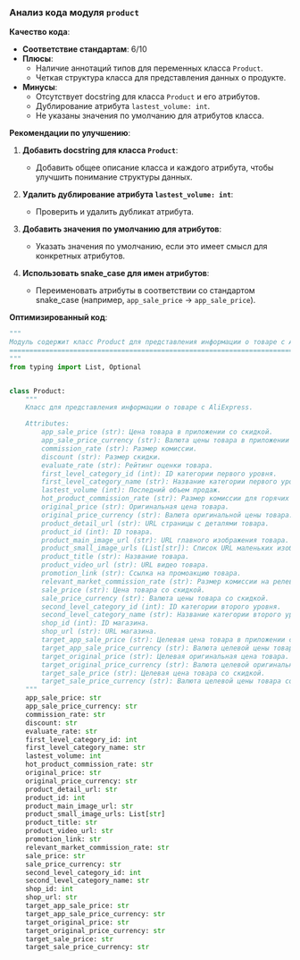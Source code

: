 ### **Анализ кода модуля `product`**

**Качество кода**:
- **Соответствие стандартам**: 6/10
- **Плюсы**:
    - Наличие аннотаций типов для переменных класса `Product`.
    - Четкая структура класса для представления данных о продукте.
- **Минусы**:
    - Отсутствует docstring для класса `Product` и его атрибутов.
    - Дублирование атрибута `lastest_volume: int`.
    - Не указаны значения по умолчанию для атрибутов класса.

**Рекомендации по улучшению**:

1.  **Добавить docstring для класса `Product`**:
    - Добавить общее описание класса и каждого атрибута, чтобы улучшить понимание структуры данных.

2.  **Удалить дублирование атрибута `lastest_volume: int`**:
    - Проверить и удалить дубликат атрибута.

3.  **Добавить значения по умолчанию для атрибутов**:
    - Указать значения по умолчанию, если это имеет смысл для конкретных атрибутов.

4.  **Использовать snake_case для имен атрибутов**:
    - Переименовать атрибуты в соответствии со стандартом snake\_case (например, `app_sale_price` -> `app_sale_price`).

**Оптимизированный код**:

```python
"""
Модуль содержит класс Product для представления информации о товаре с AliExpress.
==============================================================================
"""
from typing import List, Optional


class Product:
    """
    Класс для представления информации о товаре с AliExpress.

    Attributes:
        app_sale_price (str): Цена товара в приложении со скидкой.
        app_sale_price_currency (str): Валюта цены товара в приложении со скидкой.
        commission_rate (str): Размер комиссии.
        discount (str): Размер скидки.
        evaluate_rate (str): Рейтинг оценки товара.
        first_level_category_id (int): ID категории первого уровня.
        first_level_category_name (str): Название категории первого уровня.
        lastest_volume (int): Последний объем продаж.
        hot_product_commission_rate (str): Размер комиссии для горячих товаров.
        original_price (str): Оригинальная цена товара.
        original_price_currency (str): Валюта оригинальной цены товара.
        product_detail_url (str): URL страницы с деталями товара.
        product_id (int): ID товара.
        product_main_image_url (str): URL главного изображения товара.
        product_small_image_urls (List[str]): Список URL маленьких изображений товара.
        product_title (str): Название товара.
        product_video_url (str): URL видео товара.
        promotion_link (str): Ссылка на промоакцию товара.
        relevant_market_commission_rate (str): Размер комиссии на релевантном рынке.
        sale_price (str): Цена товара со скидкой.
        sale_price_currency (str): Валюта цены товара со скидкой.
        second_level_category_id (int): ID категории второго уровня.
        second_level_category_name (str): Название категории второго уровня.
        shop_id (int): ID магазина.
        shop_url (str): URL магазина.
        target_app_sale_price (str): Целевая цена товара в приложении со скидкой.
        target_app_sale_price_currency (str): Валюта целевой цены товара в приложении со скидкой.
        target_original_price (str): Целевая оригинальная цена товара.
        target_original_price_currency (str): Валюта целевой оригинальной цены товара.
        target_sale_price (str): Целевая цена товара со скидкой.
        target_sale_price_currency (str): Валюта целевой цены товара со скидкой.
    """
    app_sale_price: str
    app_sale_price_currency: str
    commission_rate: str
    discount: str
    evaluate_rate: str
    first_level_category_id: int
    first_level_category_name: str
    lastest_volume: int
    hot_product_commission_rate: str
    original_price: str
    original_price_currency: str
    product_detail_url: str
    product_id: int
    product_main_image_url: str
    product_small_image_urls: List[str]
    product_title: str
    product_video_url: str
    promotion_link: str
    relevant_market_commission_rate: str
    sale_price: str
    sale_price_currency: str
    second_level_category_id: int
    second_level_category_name: str
    shop_id: int
    shop_url: str
    target_app_sale_price: str
    target_app_sale_price_currency: str
    target_original_price: str
    target_original_price_currency: str
    target_sale_price: str
    target_sale_price_currency: str